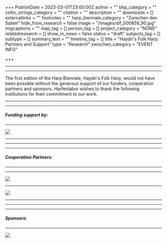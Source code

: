+++
PublishDate = 2023-03-01T23:00:00Z
author = ""
bhp_category = ""
celtic_strings_category = ""
citation = ""
description = ""
downloads = []
externallinks = ""
footnotes = ""
harp_biennale_category = "Zwischen den Saiten"
hide_from_research = false
image = "/images/dif_000859_90.jpg"
imgcaptions = ""
map_tag = []
person_tag = []
project_category = "NONE"
relatedresearch = []
show_in_news = false
status = "draft"
subjects_tag = []
subtype = []
summary_text = ""
timeline_tag = []
title = "Haydn's Folk Harp: Partners and Support"
type = "Research"
zwischen_category = "EVENT INFO"

+++
***

***

The first edition of the Harp Biennale, Haydn's Folk Harp, would not have been possible without the generous support of our funders, cooperation partners and sponsors. Harfenlabor wishes to thank the following institutions for their commitment to our work.

***

***

##### Funding support by:

***

![](/images/funding-logos.png)

***

***

***

##### Cooperation Partners:

***

***

![](/images/coop-logos.png)

***

![](/images/_2_coop-logos-2.png)

***

***

***

##### Sponsors:

***

![](/images/sponsors.png)